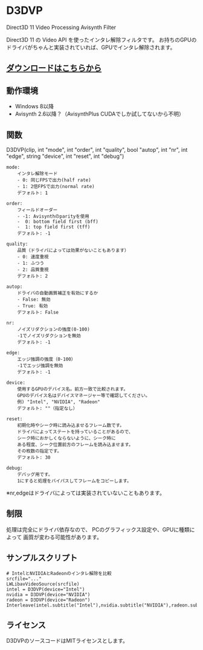 # D3DVP
Direct3D 11 Video Processing Avisynth Filter

Direct3D 11 の Video API を使ったインタレ解除フィルタです。
お持ちのGPUのドライバがちゃんと実装されていれば、GPUでインタレ解除されます。

## [ダウンロードはこちらから](https://github.com/nekopanda/D3DVP/releases)

## 動作環境

- Windows 8以降
- Avisynth 2.6以降？（AvisynthPlus CUDAでしか試してないから不明）

## 関数

D3DVP(clip, int "mode", int "order", int "quality", bool "autop",
		int "nr", int "edge", string "device", int "reset", int "debug")

	mode:
		インタレ解除モード
		- 0: 同じFPSで出力(half rate)
		- 1: 2倍FPSで出力(normal rate)
		デフォルト: 1

	order:
		フィールドオーダー
		- -1: Avisynthのparityを使用
		-  0: bottom field first (bff)
		-  1: top field first (tff)
		デフォルト: -1

	quality:
		品質（ドライバによっては効果がないこともあります）
		- 0: 速度重視
		- 1: ふつう
		- 2: 品質重視
		デフォルト: 2

	autop:
		ドライバの自動画質補正を有効にするか
		- False: 無効
		- True: 有効
		デフォルト: False

	nr:
		ノイズリダクションの強度(0-100)
		-1でノイズリダクションを無効
		デフォルト: -1

	edge:
		エッジ強調の強度（0-100）
		-1でエッジ強調を無効
		デフォルト: -1

	device:
		使用するGPUのデバイス名。前方一致で比較されます。
		GPUのデバイス名はデバイスマネージャー等で確認してください。
		例) "Intel", "NVIDIA", "Radeon"
		デフォルト: ""（指定なし）

	reset:
		初期化時やシーク時に読み込ませるフレーム数です。
		ドライバによってステートを持っていることがあるので、
		シーク時におかしくならないように、シーク時に
		ある程度、シーク位置前方のフレームを読み込ませます。
		その枚数の指定です。
		デフォルト: 30

	debug:
		デバッグ用です。
		1にすると処理をバイパスしてフレームをコピーします。

※nr,edgeはドライバによっては実装されていないこともあります。

## 制限

処理は完全にドライバ依存なので、
PCのグラフィックス設定や、GPUに種類によって
画質が変わる可能性があります。

## サンプルスクリプト

```
# IntelとNVIDIAとRadeonのインタレ解除を比較
srcfile="..."
LWLibavVideoSource(srcfile)
intel = D3DVP(device="Intel")
nvidia = D3DVP(device="NVIDIA")
radeon = D3DVP(device="Radeon")
Interleave(intel.subtitle("Intel"),nvidia.subtitle("NVIDIA"),radeon.subtitle("radeon"))
```

## ライセンス

D3DVPのソースコードはMITライセンスとします。
